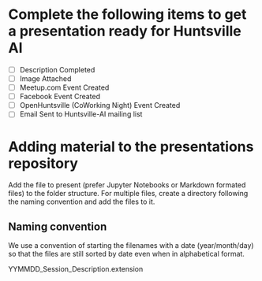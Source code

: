 # Complete the following items to get a presentation ready for Huntsville AI

- [ ] Description Completed
- [ ] Image Attached
- [ ] Meetup.com Event Created
- [ ] Facebook Event Created
- [ ] OpenHuntsville (CoWorking Night) Event Created
- [ ] Email Sent to Huntsville-AI mailing list

# Adding material to the presentations repository

Add the file to present (prefer Jupyter Notebooks or Markdown formated files) to the folder structure. For multiple files, create a directory following the naming convention and add the files to it.

## Naming convention

We use a convention of starting the filenames with a date (year/month/day) so that the files are still sorted by date even when in alphabetical format.

YYMMDD_Session_Description.extension
